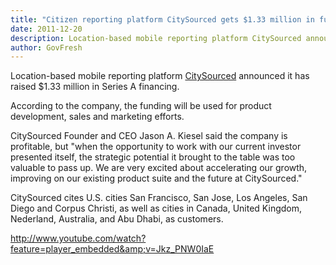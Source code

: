 ```yaml
---
title: "Citizen reporting platform CitySourced gets $1.33 million in funding"
date: 2011-12-20
description: Location-based mobile reporting platform CitySourced announced it has raised $1.33 million in Series A financing.
author: GovFresh
---
```


Location-based mobile reporting platform <a href="http://citysourced.com">CitySourced</a> announced it has raised $1.33 million in Series A financing. 

According to the company, the funding will be used for product development, sales and marketing efforts. 

CitySourced Founder and CEO Jason A. Kiesel said the company is profitable, but "when the opportunity to work with our current investor presented itself, the strategic potential it brought to the table was too valuable to pass up. We are very excited about accelerating our growth, improving on our existing product suite and the future at CitySourced."

CitySourced cites U.S. cities San Francisco, San Jose, Los Angeles, San Diego and Corpus Christi, as well as cities in Canada, United Kingdom, Nederland, Australia, and Abu Dhabi, as customers.

http://www.youtube.com/watch?feature=player_embedded&amp;v=Jkz_PNW0IaE
